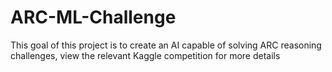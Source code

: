# ARC-ML-Challenge
This goal of this project is to create an AI capable of solving ARC reasoning challenges, view the relevant Kaggle competition for more details

